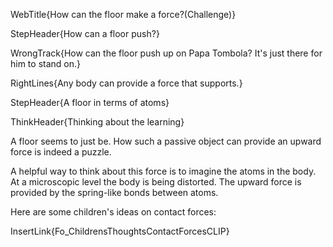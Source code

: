 WebTitle{How can the floor make a force?(Challenge)}

StepHeader{How can a floor push?}

WrongTrack{How can the floor push up on Papa Tombola? It's just there for him to stand on.}

RightLines{Any body can provide a force that supports.}

StepHeader{A floor in terms of atoms}

ThinkHeader{Thinking about the learning}

A floor seems to just be. How such a passive object can provide an upward force is indeed a puzzle.

A helpful way to think about this force is to imagine the atoms in the body. At a microscopic level the body is being distorted. The upward force is provided by the spring-like bonds between atoms.

Here are some children's ideas on contact forces:

InsertLink{Fo_ChildrensThoughtsContactForcesCLIP}


